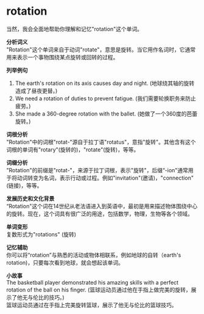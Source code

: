 # rotation

当然，我会全面地帮助你理解和记忆"rotation"这个单词。

  

**分析词义**  
"Rotation"这个单词来自于动词"rotate"，意思是旋转。当它用作名词时，它通常用来表示一个事物围绕某点旋转或回转的过程。

  

**列举例句**

  

1.  The earth's rotation on its axis causes day and night. (地球绕其轴的旋转造成了昼夜更替。)
2.  We need a rotation of duties to prevent fatigue. (我们需要轮换职务来防止疲劳。)
3.  She made a 360-degree rotation with the ballet. (她做了一个360度的芭蕾旋转。)

  

**词根分析**  
"Rotation"中的词根"rotat-"源自于拉丁语"rotatus"，意指"旋转"。其他含有这个词根的单词有"rotary"(旋转的)，"rotate"(旋转)，等等。

  

**词缀分析**  
"Rotation"的前缀是"rotat-"，来源于拉丁词根，表示"旋转"，后缀“-ion"通常用于将动词转变为名词，表示行动或过程。例如"invitation"(邀请)，"connection"(链接)，等等。

  

**发展历史和文化背景**  
“Rotation"这个词在14世纪从老法语进入到英语中，最初是用来描述物体围绕中心的旋转。现在，这个词具有很广泛的用途，包括数学，物理，生物等各个领域。

  

**单词变形**  
复数形式为"rotations" (旋转)

  

**记忆辅助**  
你可以将“rotation”与熟悉的活动或物体相联系，例如地球的自转（earth's rotation)，只要每次看到地球，就会想起该单词。

  

**小故事**  
The basketball player demonstrated his amazing skills with a perfect rotation of the ball on his finger. (篮球运动员通过他在手指上做完美的旋转，展示了他无与伦比的技巧。)  
篮球运动员通过在手指上完美旋转篮球，展示了他无与伦比的篮球技巧。
